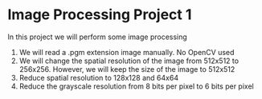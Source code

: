 # Image Processing Project 1
In this project we will perform some image processing
1. We will read a .pgm extension image manually. No OpenCV used
2. We will change the spatial resolution of the image from 512x512 to 256x256. However, we will keep the size of the image to 512x512
3. Reduce spatial resolution to 128x128 and 64x64
4. Reduce the grayscale resolution from 8 bits per pixel to 6 bits per pixel
